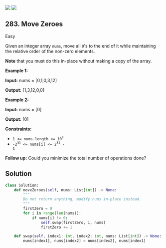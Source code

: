 [![](https://img.shields.io/github/stars/javadev/LeetCode-in-All?label=Stars&style=flat-square)](https://github.com/javadev/LeetCode-in-All)
[![](https://img.shields.io/github/forks/javadev/LeetCode-in-All?label=Fork%20me%20on%20GitHub%20&style=flat-square)](https://github.com/javadev/LeetCode-in-All/fork)

## 283\. Move Zeroes

Easy

Given an integer array `nums`, move all `0`'s to the end of it while maintaining the relative order of the non-zero elements.

**Note** that you must do this in-place without making a copy of the array.

**Example 1:**

**Input:** nums = [0,1,0,3,12]

**Output:** [1,3,12,0,0] 

**Example 2:**

**Input:** nums = [0]

**Output:** [0] 

**Constraints:**

*   <code>1 <= nums.length <= 10<sup>4</sup></code>
*   <code>-2<sup>31</sup> <= nums[i] <= 2<sup>31</sup> - 1</code>

**Follow up:** Could you minimize the total number of operations done?

## Solution

```python
class Solution:
    def moveZeroes(self, nums: List[int]) -> None:
        """
        Do not return anything, modify nums in-place instead.
        """
        firstZero = 0
        for i in range(len(nums)):
            if nums[i] != 0:
                self.swap(firstZero, i, nums)
                firstZero += 1

    def swap(self, index1: int, index2: int, nums: List[int]) -> None:
        nums[index1], nums[index2] = nums[index2], nums[index1]
```